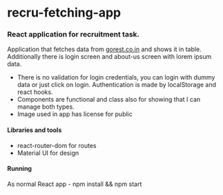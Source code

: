 # recru-fetching-app

### React application for recruitment task.  
Application that fetches data from [gorest.co.in](https://gorest.co.in/)  and shows it in table. Additionally there is login screen and about-us screen with lorem ipsum data.
- There is no validation for login credentials, you can login with dummy data or just click on login. Authentication is made by localStorage and react hooks.  
- Components are functional and class also for showing that I can manage both types. 
- Image used in app has license for public

#### Libraries and tools
- react-router-dom for routes
- Material UI for design

#### Running
As normal React app - npm install && npm start

